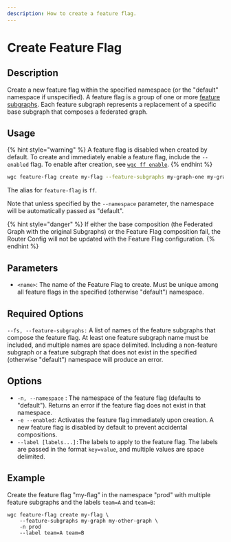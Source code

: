 ```yaml
---
description: How to create a feature flag.
---
```


# Create Feature Flag

## Description

Create a new feature flag within the specified namespace (or the "default" namespace if unspecified). A feature flag is a group of one or more [feature subgraphs](../feature-subgraphs/). Each feature subgraph represents a replacement of a specific base subgraph that composes a federated graph.

## Usage

{% hint style="warning" %}
A feature flag is disabled when created by default. To create and immediately enable a feature flag, include the `--enabled` flag. To enable after creation, see [`wgc ff enable`](enable-feature-flag.md).
{% endhint %}

```bash
wgc feature-flag create my-flag --feature-subgraphs my-graph-one my-graph-two
```

The alias for `feature-flag` is `ff`.

Note that unless specified by the `--namespace` parameter, the namespace will be automatically passed as "default".

{% hint style="danger" %}
If either the base composition (the Federated Graph with the original Subgraphs) or the Feature Flag composition fail, the Router Config will not be updated with the Feature Flag configuration.
{% endhint %}

## Parameters

* `<name>`: The name of the Feature Flag to create. Must be unique among all feature flags in the specified (otherwise "default") namespace.

## Required Options

`--fs, --feature-subgraphs:` A list of names of the feature subgraphs that compose the feature flag. At least one feature subgraph name must be included, and multiple names are space delimited. Including a non-feature subgraph or a feature subgraph that does not exist in the specified (otherwise "default") namespace will produce an error.&#x20;

## Options

* `-n, --namespace` : The namespace of the feature flag (defaults to "default"). Returns an error if the feature flag does not exist in that namespace.
* `-e --enabled`: Activates the feature flag immediately upon creation. A new feature flag is disabled by default to prevent accidental compositions.
* `--label [labels...]:`The labels to apply to the feature flag. The labels are passed in the format `key=value`, and multiple values are space delimited.

## Example

Create the feature flag "my-flag" in the namespace "prod" with multiple feature subgraphs and the labels `team=A` and `team=B`:

```shell
wgc feature-flag create my-flag \
    --feature-subgraphs my-graph my-other-graph \
    -n prod
    --label team=A team=B
```


